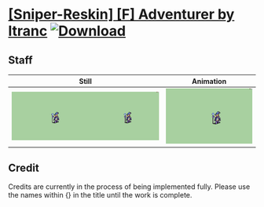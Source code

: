 # [\[Sniper-Reskin\] \[F\] Adventurer by ltranc](./) [![Download](https://img.shields.io/badge/Download--red?style=social&logo=github)](https://minhaskamal.github.io/DownGit/#/home?url=https://github.com/Klokinator/FE-Repo/tree/main/Battle%20Animations%2FInfantry%20-%20(Bow)%20Snipers%20and%20Ballistae%2F%5BSniper-Reskin%5D%20%5BF%5D%20Adventurer%20by%20ltranc%2F7.%20Staff%20(Leo_link's%20Trickster%20Hat))

## Staff

| Still | Animation |
| :---: | :-------: |
| ![Staff still](./Staff_000.png) | ![Staff](./Staff.gif) |

## Credit

Credits are currently in the process of being implemented fully. Please use the names within {} in the title until the work is complete.
